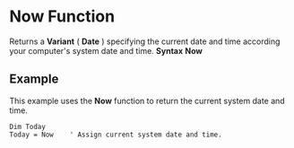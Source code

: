 
# Now Function



Returns a  **Variant** ( **Date** ) specifying the current date and time according your computer's system date and time.
 **Syntax**
 **Now**

## Example

This example uses the  **Now** function to return the current system date and time.


```
Dim Today
Today = Now    ' Assign current system date and time.


```

